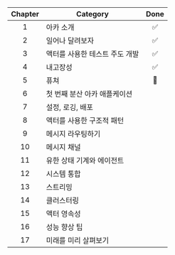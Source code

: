 | Chapter 	| Category                                                              	| Done             |
|:-------:	|------------------------------------------------------------------------	|:---------------: |
|    1    	| 아카 소개                       |:white_check_mark:|
|    2    	| 일어나 달려보자                   |:white_check_mark:|
|    3    	| 액터를 사용한 테스트 주도 개발       |:white_check_mark:|
|    4    	| 내고장성                        |:white_check_mark:|
|    5    	| 퓨쳐                           |     :runner:     |
|    6    	| 첫 번째 분산 아카 애플케이션         |                  |
|    7    	| 설정, 로깅, 배포                 |                  |
|    8    	| 액터를 사용한 구조적 패턴           |                  |
|    9    	| 메시지 라우팅하기                 |                  |
|    10   	| 메시지 채널                     |                  |
|    11   	| 유한 상태 기계와 에이전트           |                  |
|    12   	| 시스템 통합                     |                  |
|    13   	| 스트리밍                        |                  |
|    14   	| 클러스터링                       |                  |
|    15   	| 액터 영속성                      |                  |
|    16   	| 성능 향상 팁                     |                  |
|    17   	| 미래를 미리 살펴보기               |                  |
